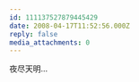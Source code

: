 ```yaml
---
id: 111137527879445429
date: 2008-04-17T11:52:56.000Z
reply: false
media_attachments: 0
---
```


夜尽天明...

